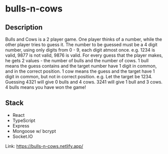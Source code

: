 # bulls-n-cows

## Description
Bulls and Cows is a 2 player game. One player thinks of a number, while the other player tries to guess it.  The number to be guessed must be a 4 digit number, using only digits from 0 - 9, each digit atmost once. e.g. 1234 is valid, 9877 is not valid, 9876 is valid. For every guess that the player makes, he gets 2 values - the number of bulls and the number of cows. 1 bull means the guess contains and the target number have 1 digit in common, and in the correct position. 1 cow means the guess and the target have 1 digit in common, but not in correct position. e.g. Let the target be 1234. Guessing 4321 will give 0 bulls and 4 cows. 3241 will give 1 bull and 3 cows. 4 bulls means you have won the game! 

## Stack
- React 
- TypeScript
- Express
- Mongoose w/ bcrypt
- Socket.IO

Link: https://bulls-n-cows.netlify.app/ 
